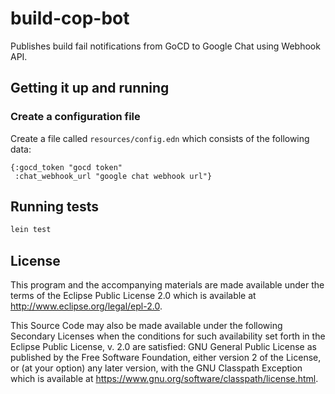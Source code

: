 # build-cop-bot

Publishes build fail notifications from GoCD to Google Chat using Webhook API.

## Getting it up and running

### Create a configuration file

Create a file called `resources/config.edn` which consists of the following data:

```edn
{:gocd_token "gocd token"
 :chat_webhook_url "google chat webhook url"}
```

## Running tests

```sh
lein test
```

## License

This program and the accompanying materials are made available under the
terms of the Eclipse Public License 2.0 which is available at
http://www.eclipse.org/legal/epl-2.0.

This Source Code may also be made available under the following Secondary
Licenses when the conditions for such availability set forth in the Eclipse
Public License, v. 2.0 are satisfied: GNU General Public License as published by
the Free Software Foundation, either version 2 of the License, or (at your
option) any later version, with the GNU Classpath Exception which is available
at https://www.gnu.org/software/classpath/license.html.

